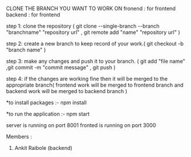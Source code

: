 CLONE THE BRANCH YOU WANT TO WORK ON
fronend : for frontend
backend : for frontend

step 1: clone the repository ( git clone --single-branch --branch  "branchname" "repository url" ,
                              git remote add "name" "repository url" )

step 2: create a new branch to keep record of your work.( git checkout -b "branch name" )

step 3: make any changes and push it to your branch. ( git add "file name"
                                                      ,git commit -m "commit message"
                                                      , git push )

step 4: if the changes are working fine then it will be merged to the appropriate branch( frontend work will be merged to frontend branch and backend work will be merged to backend branch )

*to install packages :-
npm install

*to run the application :- 
npm start

server is running on port 8001
fronted is running on port 3000




Members :

1) Ankit Raibole (backend)
